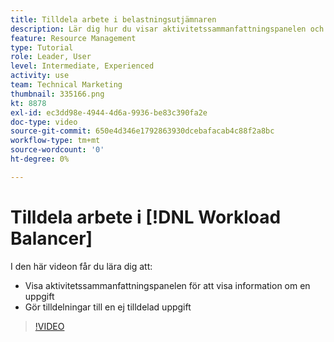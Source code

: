 ```yaml
---
title: Tilldela arbete i belastningsutjämnaren
description: Lär dig hur du visar aktivitetssammanfattningspanelen och gör tilldelningar till en uppgift som inte är tilldelad.
feature: Resource Management
type: Tutorial
role: Leader, User
level: Intermediate, Experienced
activity: use
team: Technical Marketing
thumbnail: 335166.png
kt: 8878
exl-id: ec3dd98e-4944-4d6a-9936-be83c390fa2e
doc-type: video
source-git-commit: 650e4d346e1792863930dcebafacab4c88f2a8bc
workflow-type: tm+mt
source-wordcount: '0'
ht-degree: 0%

---
```


# Tilldela arbete i [!DNL Workload Balancer]

I den här videon får du lära dig att:

* Visa aktivitetssammanfattningspanelen för att visa information om en uppgift
* Gör tilldelningar till en ej tilldelad uppgift


>[!VIDEO](https://video.tv.adobe.com/v/335166/?quality=12&learn=on)
